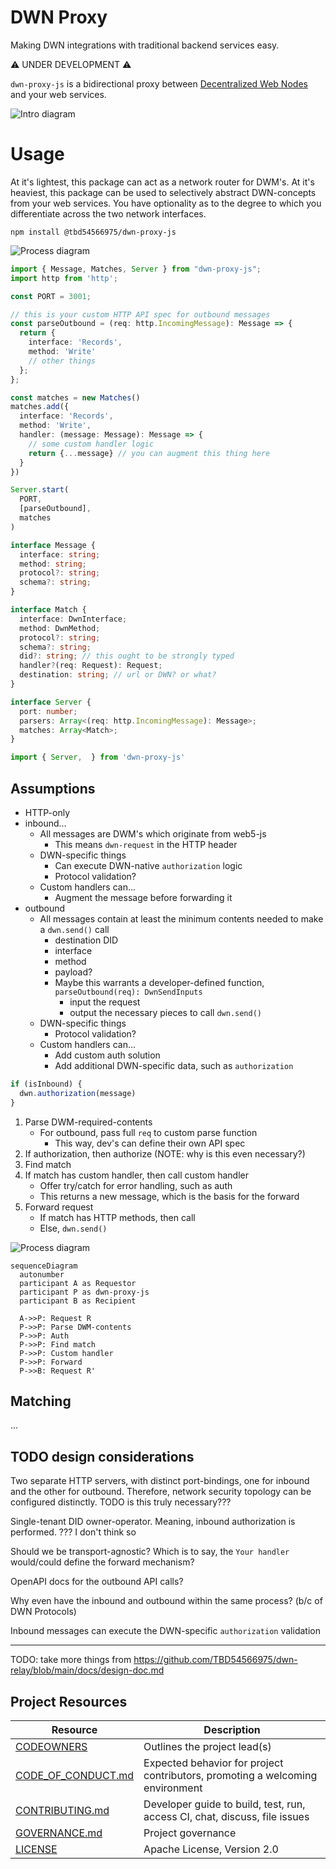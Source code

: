 # DWN Proxy

Making DWN integrations with traditional backend services easy.

⚠️ UNDER DEVELOPMENT ⚠️

`dwn-proxy-js` is a bidirectional proxy between [Decentralized Web Nodes](https://identity.foundation/decentralized-web-node/spec) and your web services.

![Intro diagram](./images/intro-diagram.png)

# Usage

At it's lightest, this package can act as a network router for DWM's. At it's heaviest, this package can be used to selectively abstract DWN-concepts from your web services. You have optionality as to the degree to which you differentiate across the two network interfaces.

```cli
npm install @tbd54566975/dwn-proxy-js
```

![Process diagram](./images/process-diagram.png)

```typescript
import { Message, Matches, Server } from "dwn-proxy-js";
import http from 'http';

const PORT = 3001;

// this is your custom HTTP API spec for outbound messages
const parseOutbound = (req: http.IncomingMessage): Message => {
  return {
    interface: 'Records',
    method: 'Write'
    // other things
  };
};

const matches = new Matches()
matches.add({
  interface: 'Records',
  method: 'Write',
  handler: (message: Message): Message => {
    // some custom handler logic
    return {...message} // you can augment this thing here
  }
})

Server.start(
  PORT,
  [parseOutbound],
  matches
)
```

```typescript
interface Message {
  interface: string;
  method: string;
  protocol?: string;
  schema?: string;
}

interface Match {
  interface: DwnInterface;
  method: DwnMethod;
  protocol?: string;
  schema?: string;
  did?: string; // this ought to be strongly typed
  handler?(req: Request): Request;
  destination: string; // url or DWN? or what?
}

interface Server {
  port: number;
  parsers: Array<(req: http.IncomingMessage): Message>;
  matches: Array<Match>;
}
```



```typescript
import { Server,  } from 'dwn-proxy-js'
```

## Assumptions

- HTTP-only
- inbound...
  - All messages are DWM's which originate from web5-js
    - This means `dwn-request` in the HTTP header
  - DWN-specific things
    - Can execute DWN-native `authorization` logic
    - Protocol validation?
  - Custom handlers can...
    - Augment the message before forwarding it
- outbound
  - All messages contain at least the minimum contents needed to make a `dwn.send()` call
    - destination DID
    - interface
    - method
    - payload?
    - Maybe this warrants a developer-defined function, `parseOutbound(req): DwnSendInputs`
      - input the request
      - output the necessary pieces to call `dwn.send()`
  - DWN-specific things
    - Protocol validation?
  - Custom handlers can...
    - Add custom auth solution
    - Add additional DWN-specific data, such as `authorization`

```typescript
if (isInbound) {
  dwn.authorization(message)
}
```

1. Parse DWM-required-contents
      - For outbound, pass full `req` to custom parse function
        - This way, dev's can define their own API spec
2. If authorization, then authorize (NOTE: why is this even necessary?)
3. Find match
4. If match has custom handler, then call custom handler
      - Offer try/catch for error handling, such as auth
      - This returns a new message, which is the basis for the forward
5. Forward request
      - If match has HTTP methods, then call
      - Else, `dwn.send()`

![Process diagram](./images/process-diagram.png)

```mermaid
sequenceDiagram
  autonumber
  participant A as Requestor
  participant P as dwn-proxy-js
  participant B as Recipient

  A->>P: Request R
  P->>P: Parse DWM-contents
  P->>P: Auth
  P->>P: Find match
  P->>P: Custom handler
  P->>P: Forward
  P->>B: Request R'
```

## Matching

...

## TODO design considerations

Two separate HTTP servers, with distinct port-bindings, one for inbound and the other for outbound. Therefore, network security topology can be configured distinctly. TODO is this truly necessary???

Single-tenant DID owner-operator. Meaning, inbound authorization is performed. ??? I don't think so

Should we be transport-agnostic? Which is to say, the `Your handler` would/could define the forward mechanism?

OpenAPI docs for the outbound API calls?

Why even have the inbound and outbound within the same process? (b/c of DWN Protocols)

Inbound messages can execute the DWN-specific `authorization` validation

---

TODO: take more things from https://github.com/TBD54566975/dwn-relay/blob/main/docs/design-doc.md

## Project Resources

| Resource                                   | Description                                                                   |
| ------------------------------------------ | ----------------------------------------------------------------------------- |
| [CODEOWNERS](./CODEOWNERS)                 | Outlines the project lead(s)                                                  |
| [CODE_OF_CONDUCT.md](./CODE_OF_CONDUCT.md) | Expected behavior for project contributors, promoting a welcoming environment |
| [CONTRIBUTING.md](./CONTRIBUTING.md)       | Developer guide to build, test, run, access CI, chat, discuss, file issues    |
| [GOVERNANCE.md](./GOVERNANCE.md)           | Project governance                                                            |
| [LICENSE](./LICENSE)                       | Apache License, Version 2.0                                                   |